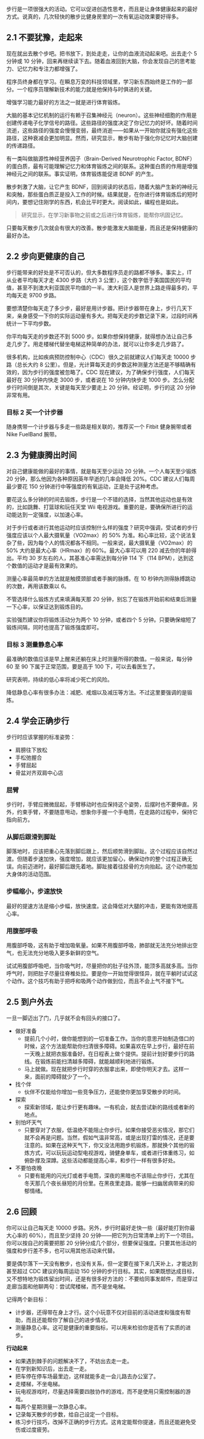 步行是一项很强大的活动。它可以促进创造性思考，而且是让身体健康起来的最好方式。说真的，几次轻快的散步比健身房里的一次有氧运动效果要好得多。
## 2.1 不要犹豫，走起来
现在就出去散个步吧。把书放下，到处走走，让你的血液流动起来吧。出去走个 5 分钟或 10 分钟，回来再继续读下去。随着血液回到大脑，你会发现自己的思考能力、记忆力和专注力都增强了。

程序员终身都在学习。在瞬息万变的科技领域里，学习新东西始终是工作的一部分。一个程序员理解新技术的能力就是他保持与时俱进的关键。

增强学习能力最好的方法之一就是进行体育锻炼。

大脑的基本记忆机制的运行有赖于召集神经元（neuron）。这些神经细胞的作用是创建传递电子化学信号的路径。这些路径的强度决定了你记忆力的好坏。随着时间流逝，这些路径的强度会慢慢变弱，最终消逝——如果从一开始你就没有强化这些路径，这种衰减会更加明显。然而，研究显示，散步有助于强化你记忆时大脑创建的传递路径。

有一类叫做脑源性神经营养因子（Brain-Derived Neurotrophic Factor, BDNF）的蛋白质，最有可能理解记忆力和体育锻炼之间的联系。这种蛋白质的作用是增强神经元之间的联系。事实证明，体育锻炼能促进 BDNF 的产生。

散步刺激了大脑，让它产生 BDNF，回到阅读的状态后，随着大脑产生新的神经元和突触，那些蛋白质正是投入工作的时候。结果就是，在你进行体育锻炼后的短时间内，要想记住刚学的东西，机会比平时更大。阅读如此，编程也是如此。

> 研究显示，在学习新事物之前或之后进行体育锻炼，能帮你巩固记忆。

只要每天散步几次就会有很大的改善。散步能激发大脑能量，而且还是保持健康的最好办法。

## 2.2 步向更健康的自己
步行能带来的好处是不可否认的，但大多数程序员走的路都不够多。事实上，IT 从业者平均每天才走 4300 步路（大约 3 公里），这个数字低于美国国民的平均值，甚至不到澳大利亚国民平均值的一半。澳大利亚人是世界上路走得最多的，平均每天走 9700 步路。

要想清楚你每天走了多少步，最好是用计步器。把计步器带在身上，步行几天下来，亲身感受一下你的实际运动量有多大。把每天走的步数记录下来，过段时间再统计一下平均步数。

你平均每天走的步数还不到 5000 步。如果你想保持健康，就得想办法让自己多走几步了。用走楼梯代替坐电梯这种简单的办法，就可以让你多走几步路了。

很多机构，比如疾病预防控制中心（CDC）很久之前就建议人们每天走 10000 步路（总长大约 8 公里）。但是，光计算每天走的步数这种测量方法还是不够精确有效的，因为步行的强度被忽略了。CDC 现在建议，为了确保步行强度，人们每天最好在 30 分钟内快走 3000 步，或者说在 10 分钟内快步走 1000 步。怎么分配步行时间倒是其次，关键是每天至少要走上 20 分钟。经证明，步行的这 20 分钟非常有用。

### 目标 2 买一个计步器
随身携带一个计步器与多走一些路是相关联的，推荐买一个 Fitbit 健身腕带或者 Nike FuelBand 腕带。

## 2.3 为健康腾出时间
对自己健康能做的最好的事情，就是每天至少运动 20 分钟。一个人每天至少锻炼 20 分钟，那么他因为各种原因英年早逝的几率会降低 20%。CDC 建议人们每周最少要花 150 分钟进行中等强度的有氧运动，正是处于这种考虑。

要花这么多分钟的时间去锻炼，步行是一个不错的选择，当然其他运动也是有效的，比如跳舞、打篮球和玩任天堂 Wii 电视游戏。重要的是，要确保所进行的运动能达到一定强度，以加速心率。

对于步行或者进行其他运动时应该控制什么样的强度？研究中强调，受试者的步行强度应该以个人最大摄氧量（VO2max）的 50% 为准。和心率比较，这个说法复杂了些，因为每个人的情况都各不相同。一般来说，最大摄氧量（VO2max）的 50% 大约是最大心率（HRmax）的 60%。最大心率可以用 220 减去你的年龄得出。平均 30 岁左右的人，其基准心率需达到每分钟 114 下（114 BPM），达到这个数值的运动才是最有效果的。

测量心率最简单的方法就是触摸颈部或者手腕的脉搏。在 10 秒钟内测得脉搏跳动的次数，再用该数乘以 6。

不管选择什么锻炼方式来填满每天那 20 分钟，别忘了在锻炼开始前和结束后测量一下心率，以保证达到锻炼目的。

实验强烈建议你将锻炼活动分为两个 10 分钟，或者四个 5 分钟。只要确保缩短了锻炼间隔，同时也提高了锻炼强度即可。

### 目标 3 测量静息心率
最准确的数值应该是早上醒来还躺在床上时测量所得的数值。一般来说，每分钟 60 至 90 下属于正常范围，要是高于 100 下，可以去看医生了。

研究表明，持续的低心率将减少死亡的风险。

降低静息心率有很多办法：减肥、戒烟以及减压等方法。不过这里要强调的是锻炼。

## 2.4 学会正确步行
步行时应该掌握的标准姿势：
* 肩膀往下放松
* 手松弛握合
* 手臂屈起
* 骨盆对齐双肩中心店

### 屈臂
步行时，手臂应微微屈起，手臂移动时也应保持这个姿势，后摆时也不要伸直。另外，约束手臂，不要随意甩动，想象你手握一个手电筒，在走路的过程中，保持它指向前方。

### 从脚后跟滑到脚趾
脚落地时，应该把重心先落到脚后跟上，然后顺势滑到脚趾。这个过程应该自然过渡。但随着步速加快，强度增加，就应该更加留心，确保动作的整个过程正确无误。向前迈进时，最好脚后跟先着地。脚趾接着往胫骨的方向抬起。这个动作能加大身体的活动范围。

### 步幅缩小，步速放快
最好的提速方法是缩小步幅，放快速度。这会降低对大腿的冲击，更能有效地提高心率。

### 用腹部呼吸
用腹部呼吸，这有助于增加吸氧量。如果不用腹部呼吸，肺部就无法充分地排出空气，也无法充分地吸入更多新鲜的空气。

试试用腹部呼吸吧，当你吸气时，尽量把你的肚子往外顶，能顶多高就多高。当你呼气时，则把肚子尽量往脊椎处拉。要是你一开始觉得很怪异，就在平躺时试试这个动作。这个技巧有助于把呼和吸两个动作做到位，而且不会上气不接下气。

## 2.5 到户外去
一旦一脚迈出了门，几乎就不会有回头的接口了。
* 做好准备
    * 提前几个小时，做你能想到的一切准备工作。当你的意思开始制造借口的时候，这个方法能帮助你扫清很多障碍。如果喜欢在早上步行，最好在前一天晚上就把衣服准备好。在日程表上做个提供。提前计划好要步行的路线。在锻炼前能扫清越多障碍，就能越顺利地进行锻炼。
    * 马上就做。现在就把步行时穿的衣服拿出来，即使你明天才去。这样一来，面前的障碍就少了一个。
* 找个伴
    * 伙伴不仅能给你增加一些竞争压力，还能使你更加享受散步的时间。
* 探索
    * 探索新领域，能让步行更有趣味。一有机会，就去尝试新的路线或者新的地点。
* 别怕坏天气
    * 只要穿对了衣服，低温绝不能阻止你步行。如果你接受恶劣情况，那它们就不会再是问题。当然，假如气温非常高，或是出现打雷的情况，还是要注意的。如果在这种天气下，你又没法用跑步机锻炼，那就换个其他的锻炼方式，可以玩玩运动型电视游戏，骑健身单车，或者进行体重练习，如俯卧撑及深蹲。这些活动都能提高心率，和步行一样有很多好处。
* 不要怕夜晚
    * 只要有能用的闪光灯或者手电筒，深夜的黑暗也不该阻止你步行，尤其在冬天那几个夜长昼短的月份里。在黑夜里走路，能够一扫幽居病带来的抑郁情绪。
    
## 2.6 回顾
你可以让自己每天走 10000 步路。另外，步行时最好走快一些（最好能打到你最大心率的 60%），而且至少坚持 20 分钟——把它列为日常清单上的下一个项目。你可以按自己的需要把那 20 分钟分成几个部分，但要保证强度。只要其他活动的强度和步行差不多，也可以用其他活动来代替。

要是偶尔落下一天没有散步，也没有关系，但一定要在接下来几天补上，才能达到甚至超过 CDC 建议的每周运动 150 分钟的步行目标。其实，如果既想达成目标，又不想特地为锻炼留出时间，还是有很多好方法的：不要给同事发邮件，而是穿过走廊当面和他聊两句：尝试爬楼梯，而不是坐电梯。

记得两个新目标：
* 计步器，还得带在身上才行。这个小玩意不仅对目前的活动进度和强度有帮助，而且还能帮你了解自己的进步情况。
* 测量静息心率。这可是健康的重要指标，可以用来检验你是否有了实质的进步。

**行动起来**
* 如果遇到棘手的问题解决不了，不妨出去走一走。
* 在学到新知识后，出去走一走。
* 把车停在停车场最里边，这样就能多走一会儿路去办公室了。
* 走楼梯，不坐电梯。
* 玩电视游戏时，尽量选择需要四肢协作的游戏，而不是使用只需控制器的游戏。
* 每两个星期测量一次静息心率。
* 记录每天散步的步数，给自己设定一个目标。
* 练习步行技巧，改掉不正确的步行方式。这肯定能帮你提速，而且还能避免受伤或过度疲劳。
